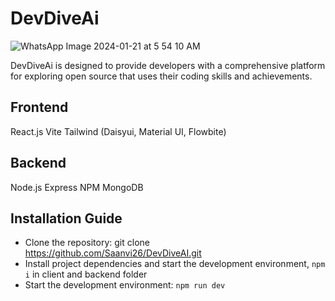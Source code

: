 # DevDiveAi

![WhatsApp Image 2024-01-21 at 5 54 10 AM](https://github.com/Saanvi26/DevDiveAI/assets/129958210/abd1595e-6170-4cbb-912c-425199db4486)


DevDiveAi is designed to provide developers with a comprehensive platform for exploring open source that uses their coding skills and achievements.


## Frontend
React.js
Vite
Tailwind (Daisyui, Material UI, Flowbite)
## Backend
Node.js
Express
NPM
MongoDB

## Installation Guide
- Clone the repository: git clone https://github.com/Saanvi26/DevDiveAI.git
- Install project dependencies and start the development environment,  `npm i` in client and backend folder
- Start the development environment: `npm run dev`
